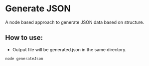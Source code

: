 # Generate JSON
A node based approach to generate JSON data based on structure.

## How to use:

- Output file will be generated.json in the same directory.

```bash
node generateJson
```
